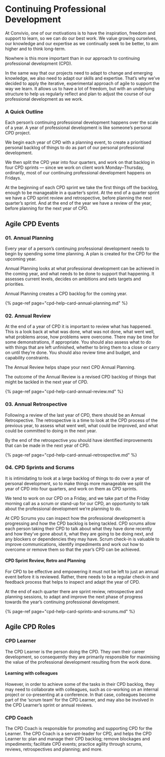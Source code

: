 # Continuing Professional Development

At Convivio, one of our motivations is to have the inspiration, freedom and support to learn, so we can do our best work. We value growing ourselves, our knowledge and our expertise as we continually seek to be better, to aim higher and to think long-term.

Nowhere is this more important than in our approach to continuing professional development \(CPD\).

In the same way that our projects need to adapt to change and emerging knowledge, we also need to adapt our skills and expertise. That’s why we’ve decided to apply the iterative, experimental approach of agile to support the way we learn. It allows us to have a lot of freedom, but with an underlying structure to help us regularly reflect and plan to adjust the course of our professional development as we work.

### A Quick Outline

Each person’s continuing professional development happens over the scale of a year. A year of professional development is like someone’s personal CPD project.

We begin each year of CPD with a planning event, to create a prioritised personal backlog of things to do as part of our personal professional development.

We then split the CPD year into four quarters, and work on that backlog in four CPD sprints — since we work on client work Monday–Thursday, ordinarily, most of our continuing professional development happens on Fridays. 

At the beginning of each CPD sprint we take the first things off the backlog, enough to be manageable in a quarter’s sprint. At the end of a quarter sprint we have a CPD sprint review and retrospective, before planning the next quarter’s sprint. And at the end of the year we have a review of the year, before planning for the next year of CPD.

## Agile CPD Events

### 01. Annual Planning

Every year of a person’s continuing professional development needs to begin by spending some time planning. A plan is created for the CPD for the upcoming year.

Annual Planning looks at what professional development can be achieved in the coming year, and what needs to be done to support that happening. It assesses current levels, decides on ambitions and sets targets and priorities.

Annual Planning creates a CPD backlog for the coming year.

{% page-ref page="cpd-help-card-annual-planning.md" %}

### 02. Annual Review

At the end of a year of CPD it is important to review what has happened. This is a look back at what was done, what was not done, what went well, what problems arose, how problems were overcome. There may be time for some demonstrations, if appropriate. You should also assess what to do with things that are left unfinished, whether to bring them to a close or carry on until they’re done. You should also review time and budget, and capability constraints.

The Annual Review helps shape your next CPD Annual Planning.

The outcome of the Annual Review is a revised CPD backlog of things that might be tackled in the next year of CPD.

{% page-ref page="cpd-help-card-annual-review.md" %}

### 03. Annual Retrospective

Following a review of the last year of CPD, there should be an Annual Retrospective. The retrospective is a time to look at the CPD process of the previous year, to assess what went well, what could be improved, and what could be committed to doing in the next year.

By the end of the retrospective you should have identified improvements that can be made in the next year of CPD.

{% page-ref page="cpd-help-card-annual-retrospective.md" %}

### 04. CPD Sprints and Scrums

It is intimidating to look at a large backlog of things to do over a year of personal development, so to make things more manageable we split the year of CPD into four quarters, and work on them as CPD sprints.

We tend to work on our CPD on a Friday, and we take part of the Friday morning call as a scrum or stand-up for our CPD, an opportunity to talk about the professional development we’re planning to do. 

At CPD Scrums you can inspect how the professional development is progressing and how the CPD backlog is being tackled. CPD scrums allow each person taking their CPD to talk about what they have done recently and how they’ve gone about it, what they are going to be doing next, and any blockers or dependencies they may have. Scrum check-in is valuable to improve communications, identify impediments and work out how to overcome or remove them so that the year’s CPD can be achieved.

#### CPD Sprint Review, Retro and Planning

For CPD to be effective and empowering it must not be left to just an annual event before it is reviewed. Rather, there needs to be a regular check-in and feedback process that helps to inspect and adapt the year of CPD.

At the end of each quarter there are sprint review, retrospective and planning sessions, to adapt and improve the next phase of progress towards the year’s continuing professional development.

{% page-ref page="cpd-help-card-sprints-and-scrums.md" %}

## Agile CPD Roles

### CPD Learner

The CPD Learner is the person doing the CPD. They own their career development, so consequently they are primarily responsible for maximising the value of the professional development resulting from the work done.

#### Learning with colleagues

However, in order to achieve some of the tasks in their CPD backlog, they may need to collaborate with colleagues, such as co-working on an internal project or co-presenting at a conference. In that case, colleagues become part of the ‘scrum team’ for the CPD Learner, and may also be involved in the CPD Learner’s sprint or annual reviews.

### CPD Coach

The CPD Coach is responsible for promoting and supporting CPD for the Learner. The CPD Coach is a servant-leader for CPD, and helps the CPD Learner to: plan and manage their CPD backlog; remove blockages and impediments; facilitate CPD events; practice agility through scrums, reviews, retrospectives and planning; and more.  


